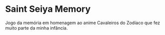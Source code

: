 # Saint Seiya Memory

Jogo da memória em homenagem ao anime Cavaleiros do Zodíaco que fez muito parte da minha infância.
